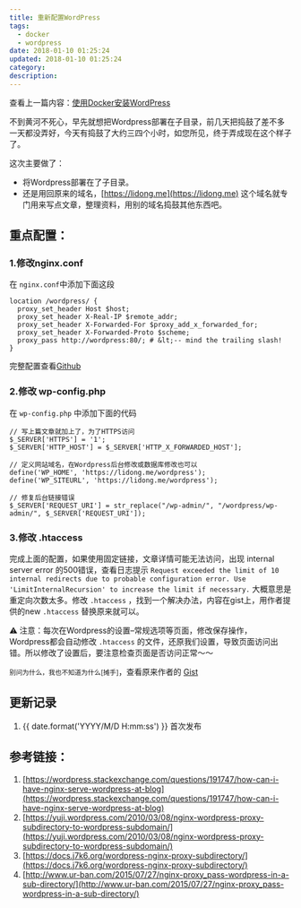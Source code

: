 ```yaml
---
title: 重新配置WordPress
tags:
  - docker
  - wordpress
date: 2018-01-10 01:25:24
updated: 2018-01-10 01:25:24
category:
description:
---
```


查看上一篇内容：[使用Docker安装WordPress](https://lidong.me/blog/install-wordpress-with-docker/)

不到黄河不死心，早先就想把Wordpress部署在子目录，前几天把捣鼓了差不多一天都没弄好，今天有捣鼓了大约三四个小时，如您所见，终于弄成现在这个样子了。

<span id="more-143"></span>

这次主要做了：

*   将Wordpress部署在了子目录。
*   还是用回原来的域名，[https://lidong.me](https://lidong.me) 这个域名就专门用来写点文章，整理资料，用别的域名捣鼓其他东西吧。

## 重点配置：

### 1.修改nginx.conf

在 `nginx.conf`中添加下面这段
```
location /wordpress/ {
  proxy_set_header Host $host;
  proxy_set_header X-Real-IP $remote_addr;
  proxy_set_header X-Forwarded-For $proxy_add_x_forwarded_for;
  proxy_set_header X-Forwarded-Proto $scheme;
  proxy_pass http://wordpress:80/; # &lt;-- mind the trailing slash!
}
```

完整配置查看[Github](https://github.com/ryanlid/nginx-conf/blob/b6d3ecff36727930978676dbd9ed93e6d9c31f08/www.lidong.me.conf#L24-L30)

### 2.修改 wp-config.php

在 `wp-config.php` 中添加下面的代码

```
// 写上篇文章就加上了，为了HTTPS访问
$_SERVER['HTTPS'] = '1';
$_SERVER['HTTP_HOST'] = $_SERVER['HTTP_X_FORWARDED_HOST'];

// 定义网站域名，在Wordpress后台修改或数据库修改也可以
define('WP_HOME', 'https://lidong.me/wordpress');
define('WP_SITEURL', 'https://lidong.me/wordpress');

// 修复后台链接错误
$_SERVER['REQUEST_URI'] = str_replace("/wp-admin/", "/wordpress/wp-admin/", $_SERVER['REQUEST_URI']);
```
### 3.修改 .htaccess

完成上面的配置，如果使用固定链接，文章详情可能无法访问，出现 internal server error 的500错误，查看日志提示 `Request exceeded the limit of 10 internal redirects due to probable configuration error. Use 'LimitInternalRecursion' to increase the limit if necessary.` 大概意思是重定向次数太多。修改 `.htaccess` ，找到一个解决办法，内容在gist上，用作者提供的new `.htaccess` 替换原来就可以。

<div class="gist-oembed" data-gist="effa1ee0f20ab9b8886a209c95b719c0.json"></div>

⚠️ 注意：每次在Wordpress的设置&#8211;常规选项等页面，修改保存操作，Wordpress都会自动修改 `.htaccess` 的文件，还原我们设置，导致页面访问出错。所以修改了设置后，要注意检查页面是否访问正常～～

<small>别问为什么，我也不知道为什么[摊手]</small>，查看原来作者的 [Gist](https://gist.github.com/JustThomas/141ebe0764d43188d4f2)


## 更新记录

1. {{ date.format('YYYY/M/D H:mm:ss') }} 首次发布

## 参考链接：

1.  [https://wordpress.stackexchange.com/questions/191747/how-can-i-have-nginx-serve-wordpress-at-blog](https://wordpress.stackexchange.com/questions/191747/how-can-i-have-nginx-serve-wordpress-at-blog)
2.  [https://yuji.wordpress.com/2010/03/08/nginx-wordpress-proxy-subdirectory-to-wordpress-subdomain/](https://yuji.wordpress.com/2010/03/08/nginx-wordpress-proxy-subdirectory-to-wordpress-subdomain/)
3.  [https://docs.j7k6.org/wordpress-nginx-proxy-subdirectory/](https://docs.j7k6.org/wordpress-nginx-proxy-subdirectory/)
4.  [http://www.ur-ban.com/2015/07/27/nginx-proxy_pass-wordpress-in-a-sub-directory/](http://www.ur-ban.com/2015/07/27/nginx-proxy_pass-wordpress-in-a-sub-directory/)
